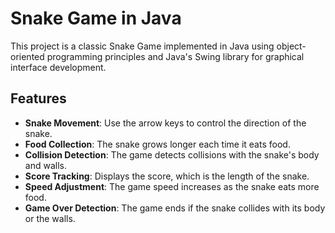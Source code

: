 # Snake Game in Java

This project is a classic Snake Game implemented in Java using object-oriented programming principles and Java's Swing library for graphical interface development.

## Features

- **Snake Movement**: Use the arrow keys to control the direction of the snake.
- **Food Collection**: The snake grows longer each time it eats food.
- **Collision Detection**: The game detects collisions with the snake's body and walls.
- **Score Tracking**: Displays the score, which is the length of the snake.
- **Speed Adjustment**: The game speed increases as the snake eats more food.
- **Game Over Detection**: The game ends if the snake collides with its body or the walls.
  
